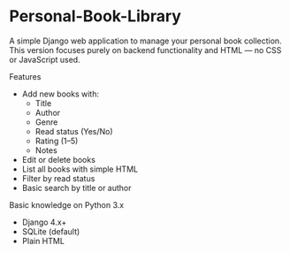 # Personal-Book-Library

A simple Django web application to manage your personal book collection. This version focuses purely on backend functionality and HTML — no CSS or JavaScript used.

Features

- Add new books with:
  - Title
  - Author
  - Genre
  - Read status (Yes/No)
  - Rating (1–5)
  - Notes
- Edit or delete books
- List all books with simple HTML
- Filter by read status
- Basic search by title or author

Basic knowledge on 
Python 3.x
- Django 4.x+
- SQLite (default)
- Plain HTML
